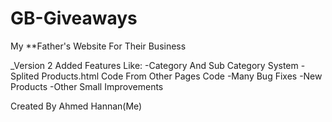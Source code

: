 # GB-Giveaways
My **Father's Website For Their Business

_Version 2 Added Features Like:
  -Category And Sub Category System
  -Splited Products.html Code From Other Pages Code
  -Many Bug Fixes
  -New Products
  -Other Small Improvements

Created By Ahmed Hannan(Me)
